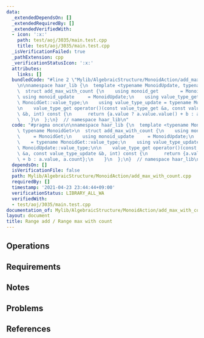 ```yaml
---
data:
  _extendedDependsOn: []
  _extendedRequiredBy: []
  _extendedVerifiedWith:
  - icon: ':x:'
    path: test/aoj/3035/main.test.cpp
    title: test/aoj/3035/main.test.cpp
  _isVerificationFailed: true
  _pathExtension: cpp
  _verificationStatusIcon: ':x:'
  attributes:
    links: []
  bundledCode: "#line 2 \"Mylib/AlgebraicStructure/MonoidAction/add_max_with_count.cpp\"\
    \n\nnamespace haar_lib {\n  template <typename MonoidUpdate, typename MonoidGet>\n\
    \  struct add_max_with_count {\n    using monoid_get        = MonoidGet;\n   \
    \ using monoid_update     = MonoidUpdate;\n    using value_type_get    = typename\
    \ MonoidGet::value_type;\n    using value_type_update = typename MonoidUpdate::value_type;\n\
    \n    value_type_get operator()(const value_type_get &a, const value_type_update\
    \ &b, int) const {\n      return {a.value ? a.value.value() + b : a.value, a.count};\n\
    \    }\n  };\n}  // namespace haar_lib\n"
  code: "#pragma once\n\nnamespace haar_lib {\n  template <typename MonoidUpdate,\
    \ typename MonoidGet>\n  struct add_max_with_count {\n    using monoid_get   \
    \     = MonoidGet;\n    using monoid_update     = MonoidUpdate;\n    using value_type_get\
    \    = typename MonoidGet::value_type;\n    using value_type_update = typename\
    \ MonoidUpdate::value_type;\n\n    value_type_get operator()(const value_type_get\
    \ &a, const value_type_update &b, int) const {\n      return {a.value ? a.value.value()\
    \ + b : a.value, a.count};\n    }\n  };\n}  // namespace haar_lib\n"
  dependsOn: []
  isVerificationFile: false
  path: Mylib/AlgebraicStructure/MonoidAction/add_max_with_count.cpp
  requiredBy: []
  timestamp: '2021-04-23 23:44:44+09:00'
  verificationStatus: LIBRARY_ALL_WA
  verifiedWith:
  - test/aoj/3035/main.test.cpp
documentation_of: Mylib/AlgebraicStructure/MonoidAction/add_max_with_count.cpp
layout: document
title: Range add / Range max with count
---
```


## Operations

## Requirements

## Notes

## Problems

## References
